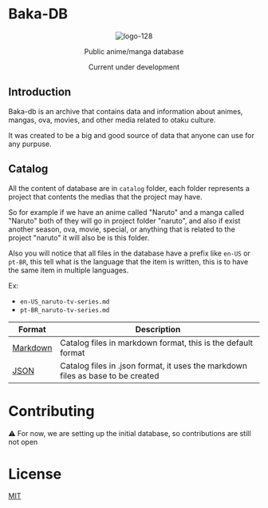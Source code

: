 # Baka-DB

<div align='center'>

![logo-128](https://user-images.githubusercontent.com/43827016/128577846-fb2d59a9-4aae-4591-8b67-83c9bb95b53b.png)

Public anime/manga database

Current under development

</div>

## Introduction

Baka-db is an archive that contains data and information about animes, mangas, ova, movies, and other media related to otaku culture.

It was created to be a big and good source of data that anyone can use for any purpuse.

## Catalog

All the content of database are in `catalog` folder, each folder represents a project that contents the medias that the project may have.

So for example if we have an anime called "Naruto" and a manga called "Naruto" both of they will go in project folder "naruto", and also if exist another season, ova, movie, special, or anything that is related to the project "naruto" it will also be is this folder.

Also you will notice that all files in the database have a prefix like `en-US` or `pt-BR`, this tell what is the language that the item is written, this is to have the same item in multiple languages.

Ex:

-   `en-US_naruto-tv-series.md`
-   `pt-BR_naruto-tv-series.md`

| Format                                                             | Description                                                                     |
| ------------------------------------------------------------------ | ------------------------------------------------------------------------------- |
| [Markdown](https://github.com/htron-dev/baka-db/tree/main/catalog) | Catalog files in markdown format, this is the default format                    |
| [JSON](https://github.com/htron-dev/baka-db/tree/json/catalog)     | Catalog files in .json format, it uses the markdown files as base to be created |

# Contributing

:warning: For now, we are setting up the initial database, so contributions are still not open

# License

[MIT](LICENSE.md)
